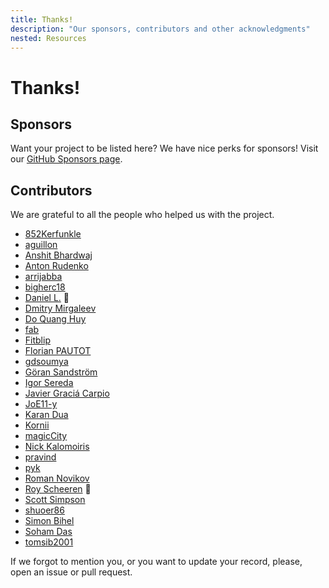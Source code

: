 ```yaml
---
title: Thanks!
description: "Our sponsors, contributors and other acknowledgments"
nested: Resources
---
```


<!-- markdownlint-disable no-trailing-punctuation -->

# Thanks!

## Sponsors

Want your project to be listed here? We have nice perks for sponsors! Visit our [GitHub Sponsors page](https://github.com/sponsors/dipdup-io).

## Contributors

We are grateful to all the people who helped us with the project.

- [852Kerfunkle](https://github.com/852Kerfunkle)
- [aguillon](https://github.com/aguillon)
- [Anshit Bhardwaj](https://github.com/Anshit01)
- [Anton Rudenko](https://github.com/MrRoudyk)
- [arrijabba](https://github.com/arrijabba)
- [bigherc18](https://github.com/bigherc18)
- [Daniel L.](https://github.com/dansan566) 💸
- [Dmitry Mirgaleev](https://github.com/dmirgaleev)
- [Do Quang Huy](https://github.com/huydo2105)
- [fab](https://github.com/fabrobles92)
- [Fitblip](https://github.com/Fitblip)
- [Florian PAUTOT](https://github.com/0x666c6f)
- [gdsoumya](https://github.com/gdsoumya)
- [Göran Sandström](https://github.com/veqtor)
- [Igor Sereda](https://github.com/igorsereda)
- [Javier Graciá Carpio](https://github.com/jagracar)
- [JoE11-y](https://github.com/JoE11-y)
- [Karan Dua](https://github.com/Karantezsure)
- [Kornii](https://github.com/lourenc)
- [magicCity](https://github.com/tezosmiami)
- [Nick Kalomoiris](https://github.com/nikos-kalomoiris)
- [pravind](https://github.com/pravind)
- [pyk](https://github.com/pyk)
- [Roman Novikov](https://github.com/mystdeim)
- [Roy Scheeren](https://github.com/royscheeren) 💸
- [Scott Simpson](https://github.com/scottincrypto)
- [shuoer86](https://github.com/shuoer86)
- [Simon Bihel](https://github.com/sbihel)
- [Soham Das](https://github.com/tosoham)
- [tomsib2001](https://github.com/tomsib2001)

If we forgot to mention you, or you want to update your record, please, open an issue or pull request.
